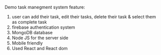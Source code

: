 Demo task manegment system
feature:
1. user can add their task, edit their tasks, delete their task & select them as complete task
2. firebase authentication system
3. MongoDB database
4. Node JS for the server side
5. Mobile friendly
6. Used React and React dom
